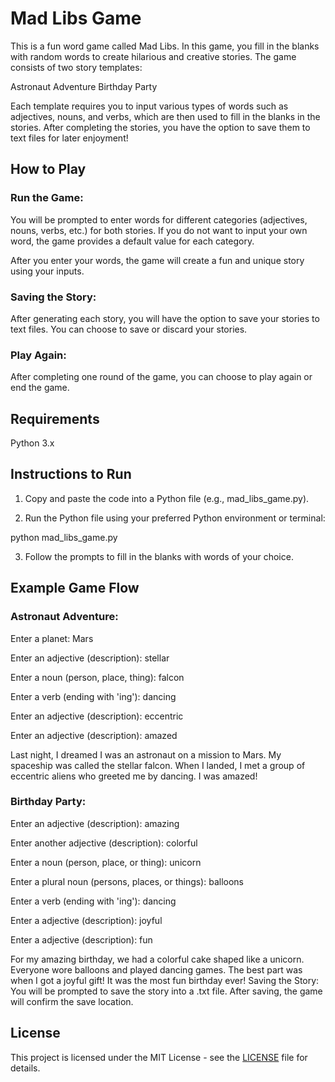 # Mad Libs Game

This is a fun word game called Mad Libs. In this game, you fill in the blanks with random words to create hilarious and creative stories. The game consists of two story templates:

Astronaut Adventure
Birthday Party

Each template requires you to input various types of words such as adjectives, nouns, and verbs, which are then used to fill in the blanks in the stories. After completing the stories, you have the option to save them to text files for later enjoyment!

## How to Play

### Run the Game:

You will be prompted to enter words for different categories (adjectives, nouns, verbs, etc.) for both stories.
If you do not want to input your own word, the game provides a default value for each category.

After you enter your words, the game will create a fun and unique story using your inputs.

### Saving the Story:

After generating each story, you will have the option to save your stories to text files.
You can choose to save or discard your stories.

### Play Again:

After completing one round of the game, you can choose to play again or end the game.

## Requirements

Python 3.x

## Instructions to Run

1. Copy and paste the code into a Python file (e.g., mad_libs_game.py).

2. Run the Python file using your preferred Python environment or terminal:

python mad_libs_game.py

3. Follow the prompts to fill in the blanks with words of your choice.

## Example Game Flow

### Astronaut Adventure:

Enter a planet: Mars

Enter an adjective (description): stellar

Enter a noun (person, place, thing): falcon

Enter a verb (ending with 'ing'): dancing

Enter an adjective (description): eccentric

Enter an adjective (description): amazed

Last night, I dreamed I was an astronaut on a mission to Mars.
My spaceship was called the stellar falcon.
When I landed, I met a group of eccentric aliens who greeted me by dancing.
I was amazed!

### Birthday Party:

Enter an adjective (description): amazing

Enter another adjective (description): colorful

Enter a noun (person, place, or thing): unicorn

Enter a plural noun (persons, places, or things): balloons

Enter a verb (ending with 'ing'): dancing

Enter a adjective (description): joyful

Enter a adjective (description): fun

For my amazing birthday, we had a colorful cake shaped like a unicorn.
Everyone wore balloons and played dancing games.
The best part was when I got a joyful gift!
It was the most fun birthday ever!
Saving the Story: You will be prompted to save the story into a .txt file. After saving, the game will confirm the save location.

## License
This project is licensed under the MIT License - see the [LICENSE](LICENSE) file for details.
